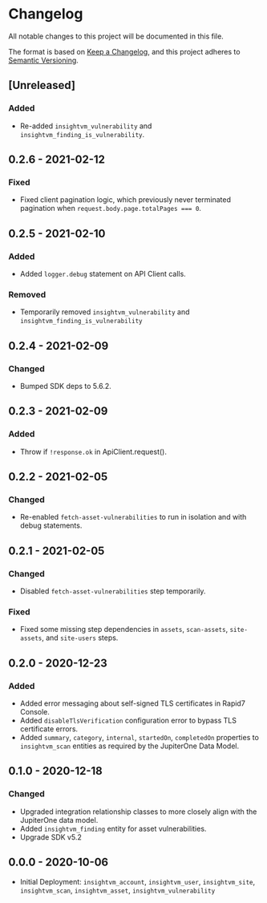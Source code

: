 # Changelog

All notable changes to this project will be documented in this file.

The format is based on [Keep a Changelog](https://keepachangelog.com/en/1.0.0/),
and this project adheres to
[Semantic Versioning](https://semver.org/spec/v2.0.0.html).

## [Unreleased]

### Added

- Re-added `insightvm_vulnerability` and `insightvm_finding_is_vulnerability`.

## 0.2.6 - 2021-02-12

### Fixed

- Fixed client pagination logic, which previously never terminated pagination
  when `request.body.page.totalPages === 0`.

## 0.2.5 - 2021-02-10

### Added

- Added `logger.debug` statement on API Client calls.

### Removed

- Temporarily removed `insightvm_vulnerability` and
  `insightvm_finding_is_vulnerability`

## 0.2.4 - 2021-02-09

### Changed

- Bumped SDK deps to 5.6.2.

## 0.2.3 - 2021-02-09

### Added

- Throw if `!response.ok` in ApiClient.request().

## 0.2.2 - 2021-02-05

### Changed

- Re-enabled `fetch-asset-vulnerabilities` to run in isolation and with debug
  statements.

## 0.2.1 - 2021-02-05

### Changed

- Disabled `fetch-asset-vulnerabilities` step temporarily.

### Fixed

- Fixed some missing step dependencies in `assets`, `scan-assets`,
  `site-assets`, and `site-users` steps.

## 0.2.0 - 2020-12-23

### Added

- Added error messaging about self-signed TLS certificates in Rapid7 Console.
- Added `disableTlsVerification` configuration error to bypass TLS certificate
  errors.
- Added `summary`, `category`, `internal`, `startedOn`, `completedOn` properties
  to `insightvm_scan` entities as required by the JupiterOne Data Model.

## 0.1.0 - 2020-12-18

### Changed

- Upgraded integration relationship classes to more closely align with the
  JupiterOne data model.
- Added `insightvm_finding` entity for asset vulnerabilities.
- Upgrade SDK v5.2

## 0.0.0 - 2020-10-06

- Initial Deployment: `insightvm_account`, `insightvm_user`, `insightvm_site`,
  `insightvm_scan`, `insightvm_asset`, `insightvm_vulnerability`
